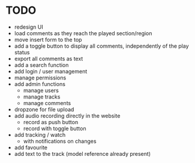 


# TODO
- redesign UI
- load comments as they reach the played section/region
- move insert form to the top
- add a toggle button to display all comments, independently of the play status
- export all comments as text
- add a search function
- add login / user management
- manage permissions
- add admin functions
    - manage users
    - manage tracks
    - manage comments
- dropzone for file upload
- add audio recording directly in the website
    - record as push button
    - record with toggle button
- add tracking / watch 
    - with notifications on changes
- add favourite
- add text to the track (model reference already present)